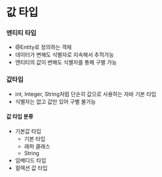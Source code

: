 # 값 타입

### 엔티티 타입
- @Entity로 정의하는 객체
- 데이터가 변해도 식별자로 지속해서 추적가능
- 엔티티의 값이 변해도 식별자를 통해 구별 가능

### 값타입
- int, Integer, String처럼 단순히 값으로 사용하는 자바 기본 타입
- 식별자는 없고 값만 있어 구별 불가능

#### 값 타입 분류
- 기본값 타입
  - 기본 타입
  - 래퍼 클래스
  - String
- 임베디드 타입
- 컬렉션 값 타입


